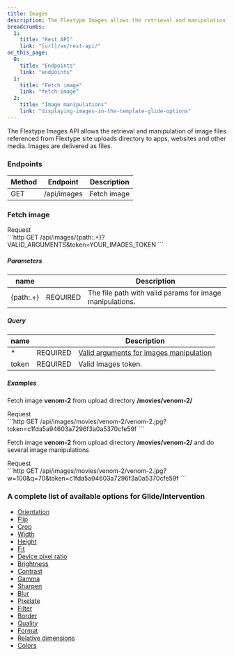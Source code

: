 ```yaml
---
title: Images
description: The Flextype Images allows the retrieval and manipulation of image files referenced from uploads.
breadcrumbs:
  1:
    title: "Rest API"
    link: "[url]/en/rest-api/"
on_this_page:
  0:
    title: "Endpoints"
    link: "endpoints"
  1:
    title: "Fetch image"
    link: "fetch-image"
  2:
    title: "Image manipulations"
    link: "displaying-images-in-the-template-glide-options"
---
```


The Flextype Images API allows the retrieval and manipulation of image files referenced from Flextype site uploads directory to apps, websites and other media. Images are delivered as files.

### <a name="endpoints"></a> Endpoints

<div class="table">
    <table>
        <thead>
            <tr>
                <th>Method</th>
                <th>Endpoint</th>
                <th>Description</th>
            </tr>
        </thead>
        <tbody>
            <tr>
                <td>GET</td>
                <td>/api/images</td>
                <td>Fetch image</td>
            </tr>
        </tbody>
    </table>
</div>

### <a name="fetch-image"></a> Fetch image

<div class="file-header">Request</div>
```http
GET /api/images/{path:.+}?VALID_ARGUMENTS&token=YOUR_IMAGES_TOKEN
```

##### Parameters

| name | |  Description |
| --- | --- | --- |
| {path:.+} | REQUIRED | The file path with valid params for image manipulations. |

##### Query

| name | |  Description |
| --- | --- | --- |
| * | REQUIRED | [Valid arguments for images manipulation](#displaying-images-in-the-template-glide-options) |
| token | REQUIRED | Valid Images token. |

##### Examples

Fetch image **venom-2** from upload directory **/movies/venom-2/**

<div class="file-header">Request</div>
```http
GET /api/images/movies/venom-2/venom-2.jpg?token=c1fda5a94603a7296f3a0a5370cfe59f
```

Fetch image **venom-2** from upload directory **/movies/venom-2/** and do several image manipulations

<div class="file-header">Request</div>
```http
GET /api/images/movies/venom-2/venom-2.jpg?w=100&q=70&token=c1fda5a94603a7296f3a0a5370cfe59f
```

### <a name="displaying-images-in-the-template-glide-options"></a> A complete list of available options for Glide/Intervention
* [Orientation](./images/glide/orientation)
* [Flip](./images/glide/flip)
* [Crop](./images/glide/crop)
* [Width](./images/glide/width)
* [Height](./images/glide/height)
* [Fit](./images/glide/fit)
* [Device pixel ratio](./images/glide/device-pixel-ratio)
* [Brightness](./images/glide/brightness)
* [Contrast](./images/glide/contrast)
* [Gamma](./images/glide/gamma)
* [Sharpen](./images/glide/sharpen)
* [Blur](./images/glide/blur)
* [Pixelate](./images/glide/pixelate)
* [Filter](./images/glide/filter)
* [Border](./images/glide/border)
* [Quality](./images/glide/quality)
* [Format](./images/glide/format)
* [Relative dimensions](./images/glide/relative-dimensions)
* [Colors](./images/glide/colors)
